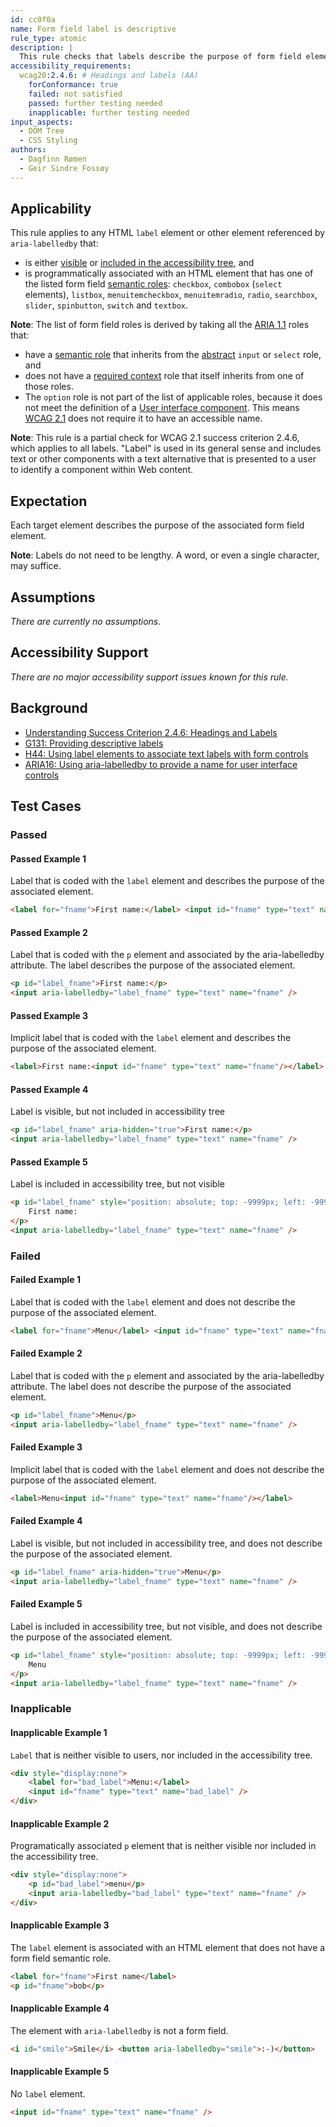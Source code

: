 ```yaml
---
id: cc0f0a
name: Form field label is descriptive
rule_type: atomic
description: |
  This rule checks that labels describe the purpose of form field elements.
accessibility_requirements:
  wcag20:2.4.6: # Headings and labels (AA)
    forConformance: true
    failed: not satisfied
    passed: further testing needed
    inapplicable: further testing needed
input_aspects:
  - DOM Tree
  - CSS Styling
authors:
  - Dagfinn Rømen
  - Geir Sindre Fossøy
---
```


## Applicability

This rule applies to any HTML `label` element or other element referenced by `aria-labelledby` that:

- is either [visible](#visible) or [included in the accessibility tree](#included-in-the-accessibility-tree), and
- is programmatically associated with an HTML element that has one of the listed form field [semantic roles](#semantic-role): `checkbox`, `combobox` (`select` elements), `listbox`, `menuitemcheckbox`, `menuitemradio`, `radio`, `searchbox`, `slider`, `spinbutton`, `switch` and `textbox`.

**Note**: The list of form field roles is derived by taking all the [ARIA 1.1](https://www.w3.org/TR/wai-aria-1.1/) roles that:

- have a [semantic role](#semantic-role) that inherits from the [abstract](https://www.w3.org/TR/wai-aria/#abstract_roles) `input` or `select` role, and
- does not have a [required context](https://www.w3.org/TR/wai-aria/#scope) role that itself inherits from one of those roles.
- The `option` role is not part of the list of applicable roles, because it does not meet the definition of a [User interface component](https://www.w3.org/TR/WCAG21/#dfn-user-interface-components). This means [WCAG 2.1](https://www.w3.org/TR/WCAG21/) does not require it to have an accessible name.

**Note**: This rule is a partial check for WCAG 2.1 success criterion 2.4.6, which applies to all labels. "Label" is used in its general sense and includes text or other components with a text alternative that is presented to a user to identify a component within Web content.

## Expectation

Each target element describes the purpose of the associated form field element.

**Note**: Labels do not need to be lengthy. A word, or even a single character, may suffice.

## Assumptions

_There are currently no assumptions._

## Accessibility Support

_There are no major accessibility support issues known for this rule._

## Background

- [Understanding Success Criterion 2.4.6: Headings and Labels](https://www.w3.org/WAI/WCAG21/Understanding/headings-and-labels.html)
- [G131: Providing descriptive labels](https://www.w3.org/WAI/WCAG21/Techniques/general/G131)
- [H44: Using label elements to associate text labels with form controls](https://www.w3.org/WAI/WCAG21/Techniques/html/H44)
- [ARIA16: Using aria-labelledby to provide a name for user interface controls](https://www.w3.org/WAI/WCAG21/Techniques/aria/ARIA16)

## Test Cases

### Passed

#### Passed Example 1

Label that is coded with the `label` element and describes the purpose of the associated element.

```html
<label for="fname">First name:</label> <input id="fname" type="text" name="fname" />
```

#### Passed Example 2

Label that is coded with the `p` element and associated by the aria-labelledby attribute. The label describes the purpose of the associated element.

```html
<p id="label_fname">First name:</p>
<input aria-labelledby="label_fname" type="text" name="fname" />
```

#### Passed Example 3

Implicit label that is coded with the `label` element and describes the purpose of the associated element.

```html
<label>First name:<input id="fname" type="text" name="fname"/></label>
```

#### Passed Example 4

Label is visible, but not included in accessibility tree

```html
<p id="label_fname" aria-hidden="true">First name:</p>
<input aria-labelledby="label_fname" type="text" name="fname" />
```

#### Passed Example 5

Label is included in accessibility tree, but not visible

```html
<p id="label_fname" style="position: absolute; top: -9999px; left: -9999px;">
	First name:
</p>
<input aria-labelledby="label_fname" type="text" name="fname" />
```

### Failed

#### Failed Example 1

Label that is coded with the `label` element and does not describe the purpose of the associated element.

```html
<label for="fname">Menu</label> <input id="fname" type="text" name="fname" />
```

#### Failed Example 2

Label that is coded with the `p` element and associated by the aria-labelledby attribute. The label does not describe the purpose of the associated element.

```html
<p id="label_fname">Menu</p>
<input aria-labelledby="label_fname" type="text" name="fname" />
```

#### Failed Example 3

Implicit label that is coded with the `label` element and does not describe the purpose of the associated element.

```html
<label>Menu<input id="fname" type="text" name="fname"/></label>
```

#### Failed Example 4

Label is visible, but not included in accessibility tree, and does not describe the purpose of the associated element.

```html
<p id="label_fname" aria-hidden="true">Menu</p>
<input aria-labelledby="label_fname" type="text" name="fname" />
```

#### Failed Example 5

Label is included in accessibility tree, but not visible, and does not describe the purpose of the associated element.

```html
<p id="label_fname" style="position: absolute; top: -9999px; left: -9999px;">
	Menu
</p>
<input aria-labelledby="label_fname" type="text" name="fname" />
```

### Inapplicable

#### Inapplicable Example 1

`Label` that is neither visible to users, nor included in the accessibility tree.

```html
<div style="display:none">
	<label for="bad_label">Menu:</label>
	<input id="fname" type="text" name="bad_label" />
</div>
```

#### Inapplicable Example 2

Programatically associated `p` element that is neither visible nor included in the accessibility tree.

```html
<div style="display:none">
	<p id="bad_label">menu</p>
	<input aria-labelledby="bad_label" type="text" name="fname" />
</div>
```

#### Inapplicable Example 3

The `label` element is associated with an HTML element that does not have a form field semantic role.

```html
<label for="fname">First name</label>
<p id="fname">bob</p>
```

#### Inapplicable Example 4

The element with `aria-labelledby` is not a form field.

```html
<i id="smile">Smile</i> <button aria-labelledby="smile">:-)</button>
```

#### Inapplicable Example 5

No `label` element.

```html
<input id="fname" type="text" name="fname" />
```
